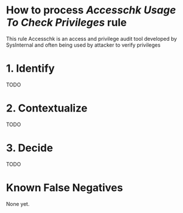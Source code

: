 # How to process *Accesschk Usage To Check Privileges* rule
This rule Accesschk is an access and privilege audit tool developed by SysInternal and often being used by attacker to verify privileges

# 1. Identify
TODO

# 2. Contextualize
TODO

# 3. Decide
TODO

# Known False Negatives
None yet.
